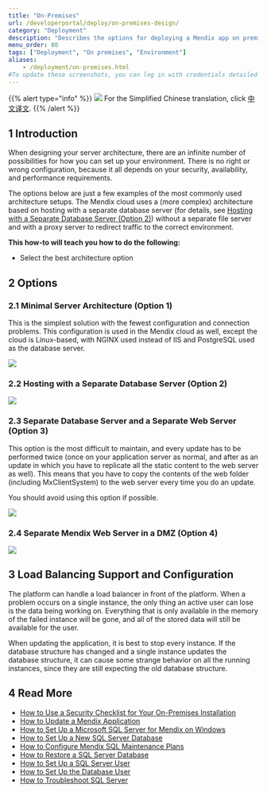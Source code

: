 ```yaml
---
title: "On-Premises"
url: /developerportal/deploy/on-premises-design/
category: "Deployment"
description: "Describes the options for deploying a Mendix app on premises"
menu_order: 80
tags: ["Deployment", "On premises", "Environment"]
aliases:
    - /deployment/on-premises.html
#To update these screenshots, you can log in with credentials detailed in How to Update Screenshots Using Team Apps.
---
```


{{% alert type="info" %}}
<img src="attachments/chinese-translation/china.png" style="display: inline-block; margin: 0" /> For the Simplified Chinese translation, click [中文译文](https://cdn.mendix.tencent-cloud.com/documentation/developerportal/on-premises-design.pdf).
{{% /alert %}}

## 1 Introduction

When designing your server architecture, there are an infinite number of possibilities for how you can set up your environment. There is no right or wrong configuration, because it all depends on your security, availability, and performance requirements.

The options below are just a few examples of the most commonly used architecture setups. The Mendix cloud uses a (more complex) architecture based on hosting with a separate database server (for details, see [Hosting with a Separate Database Server (Option 2)](#Option2)) without a separate file server and with a proxy server to redirect traffic to the correct environment.

**This how-to will teach you how to do the following:**

* Select the best architecture option

## 2 Options

### 2.1 Minimal Server Architecture (Option 1)

This is the simplest solution with the fewest configuration and connection problems. This configuration is used in the Mendix cloud as well, except the cloud is Linux-based, with NGINX used instead of IIS and PostgreSQL used as the database server.

![](attachments/on-premises-design/18580719.jpg)

### <a name="Option2"></a>2.2 Hosting with a Separate Database Server (Option 2)

![](attachments/on-premises-design/18580718.jpg)

### 2.3 Separate Database Server and a Separate Web Server (Option 3)

This option is the most difficult to maintain, and every update has to be performed twice (once on your application server as normal, and after as an update in which you have to replicate all the static content to the web server as well). This means that you have to copy the contents of the web folder (including MxClientSystem) to the web server every time you do an update.

You should avoid using this option if possible.

![](attachments/on-premises-design/18580717.jpg)

### 2.4 Separate Mendix Web Server in a DMZ (Option 4)

![](attachments/on-premises-design/18580720.jpg)

## 3 Load Balancing Support and Configuration

The platform can handle a load balancer in front of the platform. When a problem occurs on a single instance, the only thing an active user can lose is the data being working on. Everything that is only available in the memory of the failed instance will be gone, and all of the stored data will still be available for the user.

When updating the application, it is best to stop every instance. If the database structure has changed and a single instance updates the database structure, it can cause some strange behavior on all the running instances, since they are still expecting the old database structure.

## 4 Read More

* [How to Use a Security Checklist for Your On-Premises Installation](security-checklist-for-your-on-premises-installation)
* [How to Update a Mendix Application](updating-a-mendix-application)
* [How to Set Up a Microsoft SQL Server for Mendix on Windows](mendix-on-windows-microsoft-sql-server)
* [How to Set Up a New SQL Server Database](setting-up-a-new-sql-server-database)
* [How to Configure Mendix SQL Maintenance Plans](mendix-sql-maintenance-plans)
* [How to Restore a SQL Server Database](restoring-a-sql-server-database)
* [How to Set Up a SQL Server User](setting-up-a-sql-server-user)
* [How to Set Up the Database User](setting-up-the-database-user)
* [How to Troubleshoot SQL Server](troubleshooting-sql-server)
